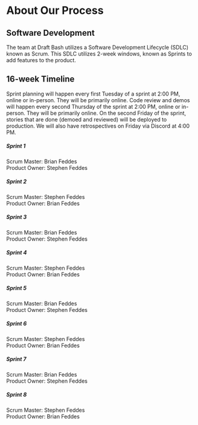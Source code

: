 # About Our Process

## Software Development
The team at Draft Bash utilizes a Software Development Lifecycle (SDLC) known as Scrum. This SDLC utilizes 2-week windows, known as Sprints to add features to the product.

## 16-week Timeline
Sprint planning will happen every first Tuesday of a sprint at 2:00 PM, online or in-person. They will be primarily online.
Code review and demos will happen every second Thursday of the sprint at 2:00 PM, online or in-person. They will be primarily online.
On the second Friday of the sprint, stories that are done (demoed and reviewed) will be deployed to production.
We will also have retrospectives on Friday via Discord at 4:00 PM.

##### Sprint 1
Scrum Master: Brian Feddes<br>
Product Owner: Stephen Feddes<br>

##### Sprint 2
Scrum Master: Stephen Feddes<br>
Product Owner: Brian Feddes<br>

##### Sprint 3
Scrum Master: Brian Feddes<br>
Product Owner: Stephen Feddes<br>

##### Sprint 4
Scrum Master: Stephen Feddes<br>
Product Owner: Brian Feddes<br>

##### Sprint 5
Scrum Master: Brian Feddes<br>
Product Owner: Stephen Feddes<br>

##### Sprint 6
Scrum Master: Stephen Feddes<br>
Product Owner: Brian Feddes<br>

##### Sprint 7
Scrum Master: Brian Feddes<br>
Product Owner: Stephen Feddes<br>

##### Sprint 8
Scrum Master: Stephen Feddes<br>
Product Owner: Brian Feddes<br>
